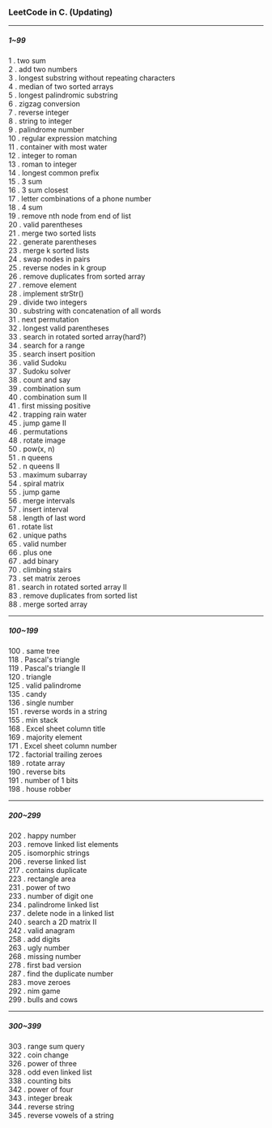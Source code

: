 ### LeetCode in C. (Updating)  

***  

##### 1~99  

1 . two sum  
2 . add two numbers  
3 . longest substring without repeating characters  
4 . median of two sorted arrays  
5 . longest palindromic substring  
6 . zigzag conversion  
7 . reverse integer  
8 . string to integer  
9 . palindrome number  
10 . regular expression matching  
11 . container with most water  
12 . integer to roman  
13 . roman to integer  
14 . longest common prefix  
15 . 3 sum  
16 . 3 sum closest  
17 . letter combinations of a phone number  
18 . 4 sum  
19 . remove nth node from end of list  
20 . valid parentheses  
21 . merge two sorted lists  
22 . generate parentheses  
23 . merge k sorted lists  
24 . swap nodes in pairs  
25 . reverse nodes in k group  
26 . remove duplicates from sorted array  
27 . remove element  
28 . implement strStr()  
29 . divide two integers  
30 . substring with concatenation of all words  
31 . next permutation  
32 . longest valid parentheses  
33 . search in rotated sorted array(hard?)  
34 . search for a range  
35 . search insert position  
36 . valid Sudoku  
37 . Sudoku solver  
38 . count and say  
39 . combination sum  
40 . combination sum II  
41 . first missing positive  
42 . trapping rain water  
45 . jump game II  
46 . permutations  
48 . rotate image  
50 . pow(x, n)  
51 . n queens  
52 . n queens II  
53 . maximum subarray  
54 . spiral matrix  
55 . jump game  
56 . merge intervals  
57 . insert interval  
58 . length of last word  
61 . rotate list  
62 . unique paths  
65 . valid number  
66 . plus one  
67 . add binary  
70 . climbing stairs  
73 . set matrix zeroes  
81 . search in rotated sorted array II  
83 . remove duplicates from sorted list  
88 . merge sorted array  

***  

##### 100~199  

100 . same tree  
118 . Pascal's triangle  
119 . Pascal's triangle II  
120 . triangle  
125 . valid palindrome  
135 . candy  
136 . single number  
151 . reverse words in a string  
155 . min stack  
168 . Excel sheet column title  
169 . majority element  
171 . Excel sheet column number  
172 . factorial trailing zeroes  
189 . rotate array  
190 . reverse bits  
191 . number of 1 bits  
198 . house robber  

***  

##### 200~299  

202 . happy number  
203 . remove linked list elements  
205 . isomorphic strings  
206 . reverse linked list  
217 . contains duplicate  
223 . rectangle area  
231 . power of two  
233 . number of digit one  
234 . palindrome linked list  
237 . delete node in a linked list  
240 . search a 2D matrix II  
242 . valid anagram  
258 . add digits  
263 . ugly number  
268 . missing number  
278 . first bad version  
287 . find the duplicate number  
283 . move zeroes  
292 . nim game  
299 . bulls and cows  

***  

##### 300~399  

303 . range sum query  
322 . coin change  
326 . power of three  
328 . odd even linked list  
338 . counting bits  
342 . power of four  
343 . integer break  
344 . reverse string  
345 . reverse vowels of a string  
